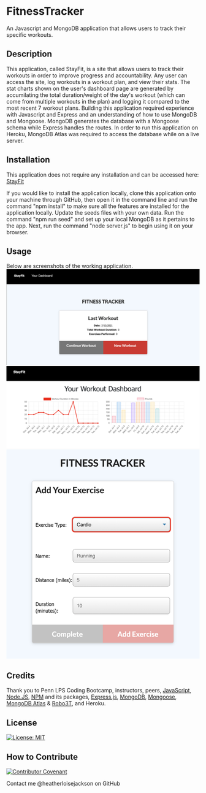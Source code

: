 # FitnessTracker
An Javascript and MongoDB application that allows users to track their specific workouts.

## Description
This application, called StayFit, is a site that allows users to track their workouts in order to improve progress and accountability. Any user can access the site, log workouts in a workout plan, and view their stats. The stat charts shown on the user's dashboard page are generated by accumilating the total duration/weight of the day's workout (which can come from multiple workouts in the plan) and logging it compared to the most recent 7 workout plans. Building this application required experience with Javascript and Express and an understanding of how to use MongoDB and Mongoose. MongoDB generates the database with a Mongoose schema while Express handles the routes. In order to run this application on Heroku, MongoDB Atlas was required to access the database while on a live server.

## Installation
This application does not require any installation and can be accessed here: [StayFit](https://heathersfitnesstracker.herokuapp.com/?id=60ee2098fa027f0015fc91fe)

If you would like to install the application locally, clone this application onto your machine through GitHub, then open it in the command line and run the command "npm install" to make sure all the features are installed for the application locally. Update the seeds files with your own data. Run the command "npm run seed" and set up your local MongoDB as it pertains to the app. Next, run the command "node server.js" to begin using it on your browser.

## Usage
Below are screenshots of the working application.
![screenshot1](https://github.com/heatherloisejackson/FitnessTracker/blob/main/public/images/Screen%20Shot%202021-07-13%20at%206.22.21%20PM.png)
![screenshot2](https://github.com/heatherloisejackson/FitnessTracker/blob/main/public/images/Screen%20Shot%202021-07-13%20at%206.22.51%20PM.png)
![screenshot3](https://github.com/heatherloisejackson/FitnessTracker/blob/main/public/images/Screen%20Shot%202021-07-13%20at%206.22.37%20PM.png)

## Credits
Thank you to Penn LPS Coding Bootcamp, instructors, peers, [JavaScript](https://www.javascript.com/), [Node.JS](https://nodejs.org/en/), [NPM](https://www.npmjs.com/) and its packages, [Express.js](https://expressjs.com/), [MongoDB](https://www.mongodb.com/), [Mongoose](https://mongoosejs.com/), [MongoDB Atlas](https://www.mongodb.com/cloud/atlas) & [Robo3T](https://robomongo.org/), and Heroku.

## License
[![License: MIT](https://img.shields.io/badge/License-MIT-yellow.svg)](https://opensource.org/licenses/MIT)

## How to Contribute
[![Contributor Covenant](https://img.shields.io/badge/Contributor%20Covenant-2.0-4baaaa.svg)](code_of_conduct.md)

Contact me @heatherloisejackson on GitHub
